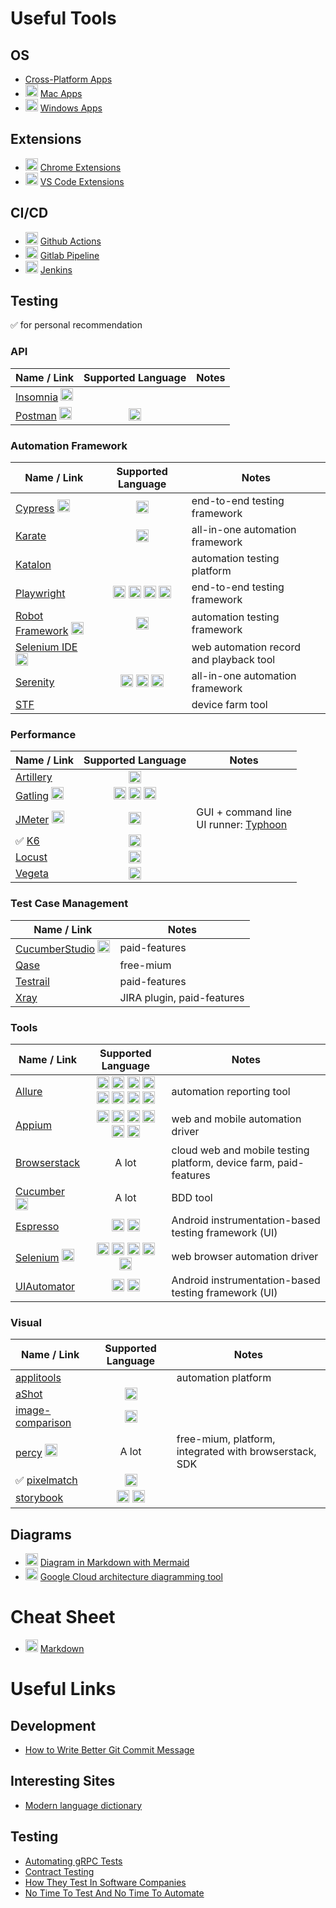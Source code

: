 # Useful Tools

## OS
- [Cross-Platform Apps](cross-platform/README.md)
- <img title="Apple" width="20px" src="https://simpleicons.org/icons/apple.svg" /> [Mac Apps](mac/README.md)
- <img title="Windows" width="20px" src="https://simpleicons.org/icons/windows.svg" /> [Windows Apps](windows/README.md)

## Extensions
- <img title="Google Chrome" width="20px" src="https://simpleicons.org/icons/googlechrome.svg" /> [Chrome Extensions](chrome-extensions/README.md)
- <img title="VS Code" width="20px" src="https://simpleicons.org/icons/visualstudiocode.svg" /> [VS Code Extensions](vs-code-extensions/README.md)

## CI/CD
- <img title="Github Actions" width="20px" src="https://simpleicons.org/icons/githubactions.svg" /> [Github Actions](https://github.com/features/actions)
- <img title="Gitlab" width="20px" src="https://simpleicons.org/icons/gitlab.svg" /> [Gitlab Pipeline](https://docs.gitlab.com/ee/ci/pipelines/)
- <img title="Jenkins" width="20px" src="https://simpleicons.org/icons/jenkins.svg" /> [Jenkins](https://www.jenkins.io/)

## Testing

✅ for personal recommendation

### API
| Name / Link | Supported Language | Notes |
| --- | :---: | --- |
| [Insomnia](https://insomnia.rest/) <img title="Insomnia" width="20px" src="https://simpleicons.org/icons/insomnia.svg" /> | | |
| [Postman](https://www.postman.com/) <img title="Postman" width="20px" src="https://simpleicons.org/icons/postman.svg" /> | <img title="JavaScript" width="20px" src="https://simpleicons.org/icons/javascript.svg" /> | |

### Automation Framework
| Name / Link | Supported Language | Notes |
| --- | :---: | --- |
| [Cypress](https://www.cypress.io/) <img title="Cypress" width="20px" src="https://simpleicons.org/icons/cypress.svg" /> | <img title="JavaScript" width="20px" src="https://simpleicons.org/icons/javascript.svg" /> | end-to-end testing framework |
| [Karate](https://github.com/karatelabs/karate) | <img title="Java" width="20px" src="https://simpleicons.org/icons/java.svg" /> | all-in-one automation framework |
| [Katalon](https://www.katalon.com/) | | automation testing platform |
| [Playwright](https://playwright.dev/) | <img title=".NET" width="20px" src="https://simpleicons.org/icons/dotnet.svg" /> <img title="NodeJS" width="20px" src="https://simpleicons.org/icons/nodedotjs.svg" /> <img title="Python" width="20px" src="https://simpleicons.org/icons/python.svg" /> <img title="Java" width="20px" src="https://simpleicons.org/icons/java.svg" /> | end-to-end testing framework |
| [Robot Framework](https://robotframework.org/) <img title="Robot Framework" width="20px" src="https://simpleicons.org/icons/robotframework.svg" /> | <img title="Python" width="20px" src="https://simpleicons.org/icons/python.svg" /> | automation testing framework |
| [Selenium IDE](https://www.selenium.dev/selenium-ide/) <img title="Selenium" width="20px" src="https://simpleicons.org/icons/selenium.svg" /> | | web automation record and playback tool |
| [Serenity](https://serenity-bdd.info/) | <img title="Groovy" width="20px" src="https://simpleicons.org/icons/apachegroovy.svg" /> <img title="Java" width="20px" src="https://simpleicons.org/icons/java.svg" /> <img title="JavaScript" width="20px" src="https://simpleicons.org/icons/javascript.svg" /> | all-in-one automation framework |
| [STF](https://github.com/DeviceFarmer/stf) | | device farm tool |

### Performance
| Name / Link | Supported Language | Notes |
| --- | :---: | --- |
| [Artillery](https://www.artillery.io/) | <img title="JavaScript" width="20px" src="https://simpleicons.org/icons/javascript.svg" /> | |
| [Gatling](https://gatling.io/) <img title="Gatling" width="20px" src="https://simpleicons.org/icons/gatling.svg" /> | <img title="Java" width="20px" src="https://simpleicons.org/icons/java.svg" /> <img title="Kotlin" width="20px" src="https://simpleicons.org/icons/kotlin.svg" /> <img title="Scala" width="20px" src="https://simpleicons.org/icons/scala.svg" /> | |
| [JMeter](https://jmeter.apache.org/) <img title="Apache JMeter" width="20px" src="https://simpleicons.org/icons/apachejmeter.svg" /> | <img title="Java" width="20px" src="https://simpleicons.org/icons/java.svg" /> | GUI + command line<br>UI runner: [Typhoon](https://github.com/bukalapak/typhoon) |
| ✅ [K6](https://k6.io/) | <img title="JavaScript" width="20px" src="https://simpleicons.org/icons/javascript.svg" /> | |
| [Locust](https://locust.io/) | <img title="Python" width="20px" src="https://simpleicons.org/icons/python.svg" /> | |
| [Vegeta](https://github.com/tsenart/vegeta) | <img title="Golang" width="20px" src="https://simpleicons.org/icons/go.svg" /> | |

### Test Case Management
| Name / Link | Notes |
| --- | --- |
| [CucumberStudio](https://cucumber.io/tools/cucumberstudio/) <img title="Cucumber" width="20px" src="https://simpleicons.org/icons/cucumber.svg" /> | paid-features |
| [Qase](https://qase.io/) | free-mium |
| [Testrail](https://www.gurock.com/testrail/) | paid-features |
| [Xray](https://www.getxray.app/) | JIRA plugin, paid-features |

### Tools
| Name / Link | Supported Language | Notes |
| --- | :---: | --- |
| [Allure](https://docs.qameta.io/allure/) | <img title="Groovy" width="20px" src="https://simpleicons.org/icons/apachegroovy.svg" /> <img title="Java" width="20px" src="https://simpleicons.org/icons/java.svg" /> <img title="JavaScript" width="20px" src="https://simpleicons.org/icons/javascript.svg" /> <img title=".NET" width="20px" src="https://simpleicons.org/icons/dotnet.svg" /> <img title="PHP" width="20px" src="https://simpleicons.org/icons/php.svg" /> <img title="Python" width="20px" src="https://simpleicons.org/icons/python.svg" /> <img title="Ruby" width="20px" src="https://simpleicons.org/icons/ruby.svg" /> <img title="Scala" width="20px" src="https://simpleicons.org/icons/scala.svg" /> | automation reporting tool |
| [Appium](https://appium.io/) | <img title="C#" width="20px" src="https://simpleicons.org/icons/csharp.svg" /> <img title="Java" width="20px" src="https://simpleicons.org/icons/java.svg" /> <img title="JavaScript" width="20px" src="https://simpleicons.org/icons/javascript.svg" /> <img title="PHP" width="20px" src="https://simpleicons.org/icons/php.svg" /> <img title="Python" width="20px" src="https://simpleicons.org/icons/python.svg" /> <img title="Ruby" width="20px" src="https://simpleicons.org/icons/ruby.svg" /> | web and mobile automation driver |
| [Browserstack](https://www.browserstack.com/) | A lot | cloud web and mobile testing platform, device farm, paid-features |
| [Cucumber](https://cucumber.io/) <img title="Cucumber" width="20px" src="https://simpleicons.org/icons/cucumber.svg" /> | A lot | BDD tool |
| [Espresso](https://developer.android.com/training/testing/espresso) | <img title="Java" width="20px" src="https://simpleicons.org/icons/java.svg" /> <img title="Kotlin" width="20px" src="https://simpleicons.org/icons/kotlin.svg" /> | Android instrumentation-based testing framework (UI) |
| [Selenium](https://www.selenium.dev/) <img title="Selenium" width="20px" src="https://simpleicons.org/icons/selenium.svg" /> | <img title="C#" width="20px" src="https://simpleicons.org/icons/csharp.svg" /> <img title="Java" width="20px" src="https://simpleicons.org/icons/java.svg" /> <img title="JavaScript" width="20px" src="https://simpleicons.org/icons/javascript.svg" /> <img title="Python" width="20px" src="https://simpleicons.org/icons/python.svg" /> <img title="Ruby" width="20px" src="https://simpleicons.org/icons/ruby.svg" /> | web browser automation driver |
| [UIAutomator](https://developer.android.com/training/testing/other-components/ui-automator) | <img title="Java" width="20px" src="https://simpleicons.org/icons/java.svg" /> <img title="Kotlin" width="20px" src="https://simpleicons.org/icons/kotlin.svg" /> | Android instrumentation-based testing framework (UI) |

### Visual
| Name / Link | Supported Language | Notes |
| --- | :---: | --- |
| [applitools](https://applitools.com/visual-testing/) | | automation platform |
| [aShot](https://github.com/pazone/ashot) | <img title="Java" width="20px" src="https://simpleicons.org/icons/java.svg" /> | |
| [image-comparison](https://romankh3.github.io/image-comparison/) | <img title="Java" width="20px" src="https://simpleicons.org/icons/java.svg" /> | |
| [percy](https://percy.io/) <img title="Percy" width="20px" src="https://simpleicons.org/icons/percy.svg" /> | A lot | free-mium, platform, integrated with browserstack, SDK |
| ✅ [pixelmatch](https://github.com/mapbox/pixelmatch) | <img title="JavaScript" width="20px" src="https://simpleicons.org/icons/javascript.svg" /> | |
| [storybook](https://storybook.js.org/docs/react/writing-tests/visual-testing) | <img title="JavaScript" width="20px" src="https://simpleicons.org/icons/javascript.svg" /> <img title="ReactJS" width="20px" src="https://simpleicons.org/icons/react.svg" /> | |

## Diagrams
- <img title="Markdown" width="20px" src="https://simpleicons.org/icons/markdown.svg" /> [Diagram in Markdown with Mermaid](https://github.blog/2022-02-14-include-diagrams-markdown-files-mermaid/)
- <img title="Google Cloud" width="20px" src="https://simpleicons.org/icons/googlecloud.svg" /> [Google Cloud architecture diagramming tool](https://cloud.google.com/blog/topics/developers-practitioners/introducing-google-cloud-architecture-diagramming-tool)

# Cheat Sheet
- <img title="Markdown" width="20px" src="https://simpleicons.org/icons/markdown.svg" /> [Markdown](cheat-sheet/markdown.md)

# Useful Links

## Development
- [How to Write Better Git Commit Message](https://www-freecodecamp-org.cdn.ampproject.org/c/s/www.freecodecamp.org/news/how-to-write-better-git-commit-messages/amp/)

## Interesting Sites
- [Modern language dictionary](https://www.selfdefined.app/)

## Testing
- [Automating gRPC Tests](https://medium.com/testvagrant/automating-grpc-api-tests-cfee49d10384)
- [Contract Testing](https://www.linkedin.com/pulse/api-contract-testing-visual-guide-peter-thomas)
- [How They Test In Software Companies](https://abhivaikar.github.io/howtheytest/#/)
- [No Time To Test And No Time To Automate](https://iryna-suprun.medium.com/no-time-to-test-and-no-time-to-automate-306e0b4cedc6)
